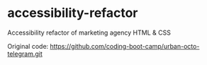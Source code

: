 # accessibility-refactor
Accessibility refactor of marketing agency HTML &amp; CSS

Original code: https://github.com/coding-boot-camp/urban-octo-telegram.git
